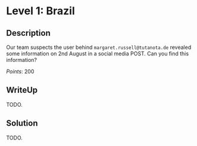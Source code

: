 Level 1: Brazil
===============

Description
-----------

Our team suspects the user behind `margaret.russell@tutanota.de` revealed some information on 2nd August in a social media POST. Can you find this information?

*Points*: 200

WriteUp
-------

TODO.

Solution
--------

TODO.
